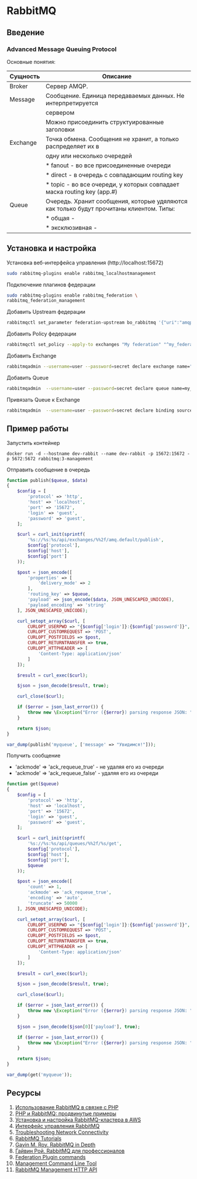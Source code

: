 # RabbitMQ

## Введение

### Advanced Message Queuing Protocol

Основные понятия:

| Сущность | Описание|
|----------|---------|
| Broker   | Сервер AMQP.|
| Message  | Сообщение. Единица передаваемых данных. Не интерпретируется
|          | сервером |
|          | Можно присоединить структуированные заголовки |
| Exchange | Точка обмена. Сообщения не хранит, а только распределяет их в |
|          | одну или несколько очередей |
|          | * fanout - во все присоединенные очереди |
|          | * direct - в очередь с совпадающим routing key |
|          | * topic - во все очереди, у которых совпадает маска routing key (app.#) |
| Queue    | Очередь. Хранит сообщения, которые удяляются как только будут прочитаны клиентом. Типы:
|          | * общая -  |
|          | * эксклюзивная -  |

## Установка и настройка

Установка веб-интерфейса управления (http://localhost:15672)
```bash
sudo rabbitmq-plugins enable rabbitmq_localhostmanagement
```

Подключение плагинов федерации
```bash
sudo rabbitmq-plugins enable rabbitmq_federation \
rabbitmq_federation_management
```

Добавить Upstream федерации
```bash
rabbitmqctl set_parameter federation-upstream bo_rabbitmq '{"uri":"amqp://user:password@host"}'
```

Добавить Policy федерации
```bash
rabbitmqctl set_policy --apply-to exchanges "My federation" "^my_federation\." '{"federation-upstream-set":"all"}'
```

Добавить Exchange
```bash
rabbitmqadmin --username=user --password=secret declare exchange name="my_federation.exchange" type="topic" durable=true
```

Добавить Queue
```bash
rabbitmqadmin  --username=user --password=secret declare queue name=my_queue durable=true
```

Привязать Queue к Exchange
```bash
rabbitmqadmin  --username=user --password=secret declare binding source="broadcast" destination_type="queue" destination="my_queue" routing_key="my_queue"
```

## Пример работы

Запустить контейнер

```
docker run -d --hostname dev-rabbit --name dev-rabbit -p 15672:15672 -p 5672:5672 rabbitmq:3-management
```

Отправить сообщение в очередь

```php
function publish($queue, $data)
{
    $config = [
        'protocol' => 'http',
        'host' => 'localhost',
        'port' => '15672',
        'login' => 'guest',
        'password' => 'guest',
    ];

    $curl = curl_init(sprintf(
        '%s://%s:%s/api/exchanges/%%2f/amq.default/publish',
        $config['protocol'],
        $config['host'],
        $config['port']
    ));

    $post = json_encode([
        'properties' => [
            'delivery_mode' => 2
        ],
        'routing_key' => $queue,
        'payload' => json_encode($data, JSON_UNESCAPED_UNICODE),
        'payload_encoding' => 'string'
    ], JSON_UNESCAPED_UNICODE);

    curl_setopt_array($curl, [
        CURLOPT_USERPWD => "{$config['login']}:{$config['password']}",
        CURLOPT_CUSTOMREQUEST => 'POST',
        CURLOPT_POSTFIELDS => $post,
        CURLOPT_RETURNTRANSFER => true,
        CURLOPT_HTTPHEADER => [
            'Content-Type: application/json'
        ]
    ]);

    $result = curl_exec($curl);

    $json = json_decode($result, true);

    curl_close($curl);

    if ($error = json_last_error()) {
        throw new \Exception("Error ({$error}) parsing response JSON: " . json_last_error_msg());
    }

    return $json;
}

var_dump(publish('myqueue', ['message' => "Увидимся!"]));
```

Получить сообщение
 - 'ackmode' => 'ack_requeue_true' - не удаляя его из очереди 
 - 'ackmode' => 'ack_requeue_false' - удаляя его из очереди 

```php
function get($queue)
{
    $config = [
        'protocol' => 'http',
        'host' => 'localhost',
        'port' => '15672',
        'login' => 'guest',
        'password' => 'guest',
    ];

    $curl = curl_init(sprintf(
        '%s://%s:%s/api/queues/%%2f/%s/get',
        $config['protocol'],
        $config['host'],
        $config['port'],
        $queue
    ));

    $post = json_encode([
        'count' => 1,
        'ackmode' => 'ack_requeue_true',
        'encoding' => 'auto',
        'truncate' => 50000
    ], JSON_UNESCAPED_UNICODE);

    curl_setopt_array($curl, [
        CURLOPT_USERPWD => "{$config['login']}:{$config['password']}",
        CURLOPT_CUSTOMREQUEST => 'POST',
        CURLOPT_POSTFIELDS => $post,
        CURLOPT_RETURNTRANSFER => true,
        CURLOPT_HTTPHEADER => [
            'Content-Type: application/json'
        ]
    ]);

    $result = curl_exec($curl);

    $json = json_decode($result, true);

    curl_close($curl);

    if ($error = json_last_error()) {
        throw new \Exception("Error ({$error}) parsing response JSON: " . json_last_error_msg());
    }

    $json = json_decode($json[0]['payload'], true);

    if ($error = json_last_error()) {
        throw new \Exception("Error ({$error}) parsing response JSON: " . json_last_error_msg());
    }

    return $json;
}

var_dump(get('myqueue'));
```

## Ресурсы

1. [Использование RabbitMQ в связке с PHP](https://ruseller.com/lessons.php?rub=37&id=2171)
2. [PHP и RabbitMQ: продвинутые примеры](https://ruseller.com/lessons.php?rub=37&id=2172)
3. [Установка и настройка RabbitMQ-кластера в AWS](https://eax.me/rabbitmq/)
4. [Интерфейс управления RabbitMQ](https://thewebland.net/development/devops/chast-3-interfejs-upravleniya-rabbitmq/)
5. [Troubleshooting Network Connectivity](https://www.rabbitmq.com/troubleshooting-networking.html)
6. [RabbitMQ Tutorials](https://www.rabbitmq.com/getstarted.html)
7. [Gavin M. Roy. RabbitMQ in Depth](http://www.allitebooks.com/rabbitmq-in-depth/)
8. [Гайвин Рой. RabbitMQ для профессионалов](http://onreader.mdl.ru/RabbitMQInDepth/content/index.html)
9. [Federation Plugin commands](https://www.rabbitmq.com/federation.html)
10. [Management Command Line Tool](https://www.rabbitmq.com/management-cli.html)
11. [RabbitMQ Management HTTP API](https://cdn.rawgit.com/rabbitmq/rabbitmq-management/v3.7.9/priv/www/api/index.html)
